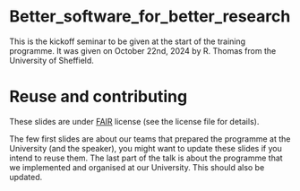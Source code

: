 # Better_software_for_better_research
This is the kickoff seminar to be given at the start of the training programme.
It was given on October 22nd, 2024 by R. Thomas from the University of Sheffield.

# Reuse and contributing
These slides are under [FAIR](https://web.archive.org/web/20150331071617/http://fairlicense.org/) license (see the license file for details).

The few first slides are about our teams that prepared the programme at the University (and the speaker), you might want to update these slides if you intend to reuse them. The last part of the talk is about the programme that we implemented and organised at our University. This should also be updated. 
